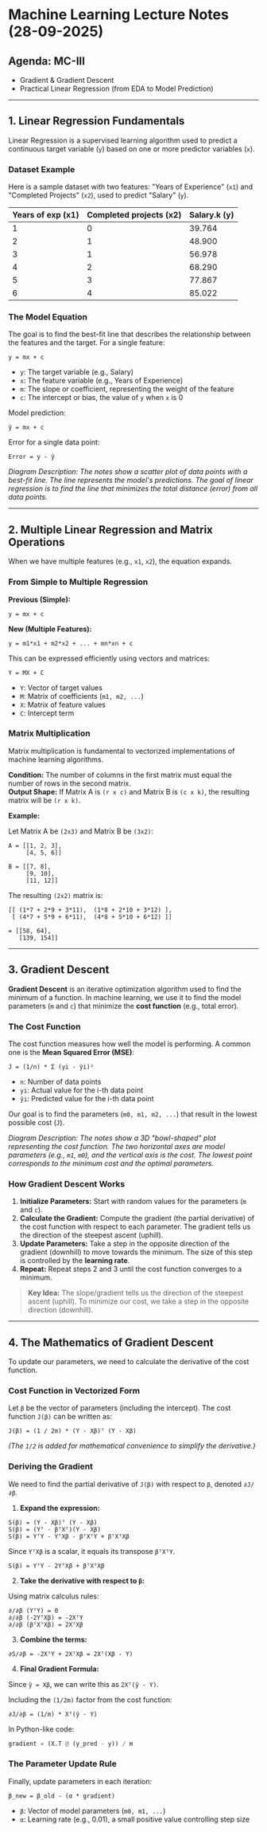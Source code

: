 
# Machine Learning Lecture Notes (28-09-2025)

## Agenda: MC-III
- Gradient & Gradient Descent
- Practical Linear Regression (from EDA to Model Prediction)

---

## 1. Linear Regression Fundamentals

Linear Regression is a supervised learning algorithm used to predict a continuous target variable (`y`) based on one or more predictor variables (`x`).

### Dataset Example

Here is a sample dataset with two features: "Years of Experience" (`x1`) and "Completed Projects" (`x2`), used to predict "Salary" (`y`).

| Years of exp (x1) | Completed projects (x2) | Salary.k (y) |
| :---------------- | :---------------------- | :----------- |
| 1 | 0 | 39.764 |
| 2 | 1 | 48.900 |
| 3 | 1 | 56.978 |
| 4 | 2 | 68.290 |
| 5 | 3 | 77.867 |
| 6 | 4 | 85.022 |

### The Model Equation

The goal is to find the best-fit line that describes the relationship between the features and the target. For a single feature:

```
y = mx + c
```

- `y`: The target variable (e.g., Salary)  
- `x`: The feature variable (e.g., Years of Experience)  
- `m`: The slope or coefficient, representing the weight of the feature  
- `c`: The intercept or bias, the value of `y` when `x` is 0  

Model prediction:

```
ŷ = mx + c
```

Error for a single data point:

```
Error = y - ŷ
```

*Diagram Description: The notes show a scatter plot of data points with a best-fit line. The line represents the model's predictions. The goal of linear regression is to find the line that minimizes the total distance (error) from all data points.*

---

## 2. Multiple Linear Regression and Matrix Operations

When we have multiple features (e.g., `x1`, `x2`), the equation expands.

### From Simple to Multiple Regression

**Previous (Simple):**

```
y = mx + c
```

**New (Multiple Features):**

```
y = m1*x1 + m2*x2 + ... + mn*xn + c
```

This can be expressed efficiently using vectors and matrices:

```
Y = MX + C
```

- `Y`: Vector of target values  
- `M`: Matrix of coefficients (`m1, m2, ...`)  
- `X`: Matrix of feature values  
- `C`: Intercept term  

### Matrix Multiplication

Matrix multiplication is fundamental to vectorized implementations of machine learning algorithms.

**Condition:** The number of columns in the first matrix must equal the number of rows in the second matrix.  
**Output Shape:** If Matrix A is `(r x c)` and Matrix B is `(c x k)`, the resulting matrix will be `(r x k)`.

**Example:**

Let Matrix A be `(2x3)` and Matrix B be `(3x2)`:

```
A = [[1, 2, 3],
     [4, 5, 6]]

B = [[7, 8],
     [9, 10],
     [11, 12]]
```

The resulting `(2x2)` matrix is:

```
[[ (1*7 + 2*9 + 3*11),  (1*8 + 2*10 + 3*12) ],
 [ (4*7 + 5*9 + 6*11),  (4*8 + 5*10 + 6*12) ]]
```

```
= [[58, 64],
   [139, 154]]
```

---

## 3. Gradient Descent

**Gradient Descent** is an iterative optimization algorithm used to find the minimum of a function. In machine learning, we use it to find the model parameters (`m` and `c`) that minimize the **cost function** (e.g., total error).

### The Cost Function

The cost function measures how well the model is performing. A common one is the **Mean Squared Error (MSE)**:

```
J = (1/n) * Σ (yi - ŷi)²
```

- `n`: Number of data points  
- `yi`: Actual value for the i-th data point  
- `ŷi`: Predicted value for the i-th data point  

Our goal is to find the parameters (`m0, m1, m2, ...`) that result in the lowest possible cost (`J`).

*Diagram Description: The notes show a 3D "bowl-shaped" plot representing the cost function. The two horizontal axes are model parameters (e.g., `m1`, `m0`), and the vertical axis is the cost. The lowest point corresponds to the minimum cost and the optimal parameters.*

### How Gradient Descent Works

1. **Initialize Parameters:** Start with random values for the parameters (`m` and `c`).  
2. **Calculate the Gradient:** Compute the gradient (the partial derivative) of the cost function with respect to each parameter. The gradient tells us the direction of the steepest ascent (uphill).  
3. **Update Parameters:** Take a step in the opposite direction of the gradient (downhill) to move towards the minimum. The size of this step is controlled by the **learning rate**.  
4. **Repeat:** Repeat steps 2 and 3 until the cost function converges to a minimum.

> **Key Idea:** The slope/gradient tells us the direction of the steepest ascent (uphill). To minimize our cost, we take a step in the opposite direction (downhill).

---

## 4. The Mathematics of Gradient Descent

To update our parameters, we need to calculate the derivative of the cost function.

### Cost Function in Vectorized Form

Let `β` be the vector of parameters (including the intercept). The cost function `J(β)` can be written as:

```
J(β) = (1 / 2m) * (Y - Xβ)ᵀ (Y - Xβ)
```

*(The `1/2` is added for mathematical convenience to simplify the derivative.)*

### Deriving the Gradient

We need to find the partial derivative of `J(β)` with respect to `β`, denoted `∂J/∂β`.

1. **Expand the expression:**

```
S(β) = (Y - Xβ)ᵀ (Y - Xβ)
S(β) = (Yᵀ - βᵀXᵀ)(Y - Xβ)
S(β) = YᵀY - YᵀXβ - βᵀXᵀY + βᵀXᵀXβ
```

Since `YᵀXβ` is a scalar, it equals its transpose `βᵀXᵀY`.

```
S(β) = YᵀY - 2YᵀXβ + βᵀXᵀXβ
```

2. **Take the derivative with respect to `β`:**

Using matrix calculus rules:

```
∂/∂β (YᵀY) = 0
∂/∂β (-2YᵀXβ) = -2XᵀY
∂/∂β (βᵀXᵀXβ) = 2XᵀXβ
```

3. **Combine the terms:**

```
∂S/∂β = -2XᵀY + 2XᵀXβ = 2Xᵀ(Xβ - Y)
```

4. **Final Gradient Formula:**

Since `ŷ = Xβ`, we can write this as `2Xᵀ(ŷ - Y)`.

Including the `(1/2m)` factor from the cost function:

```
∂J/∂β = (1/m) * Xᵀ(ŷ - Y)
```

In Python-like code:

```python
gradient = (X.T @ (y_pred - y)) / m
```

### The Parameter Update Rule

Finally, update parameters in each iteration:

```
β_new = β_old - (α * gradient)
```

- `β`: Vector of model parameters (`m0, m1, ...`)  
- `α`: Learning rate (e.g., 0.01), a small positive value controlling step size  

